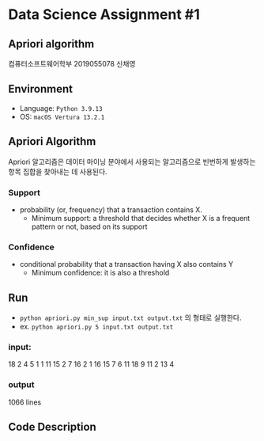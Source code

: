 # Data Science Assignment #1 
## Apriori algorithm
컴퓨터소프트웨어학부 2019055078 신채영

## Environment
- Language: `Python 3.9.13`
- OS: `macOS Vertura 13.2.1`

## Apriori Algorithm
Apriori 알고리즘은 데이터 마이닝 분야에서 사용되는 알고리즘으로 빈번하게 발생하는 항목 집합을 찾아내는 데 사용된다.
### Support
-   probability (or, frequency) that a transaction contains X.
    - Minimum support: a threshold that decides whether X is a frequent pattern or not, based on its support
### Confidence
-   conditional probability that a transaction having X also contains Y
    - Minimum confidence: it is also a threshold
## Run
- `python apriori.py min_sup input.txt output.txt` 의 형태로 실행한다.
- ex. `python apriori.py 5 input.txt output.txt`
### input: 
18	2	4	5	1
1	11	15	2	7	16
2	1	16
15	7	6	11	18	9
11	2	13	4
### output
1066 lines 

## Code Description


